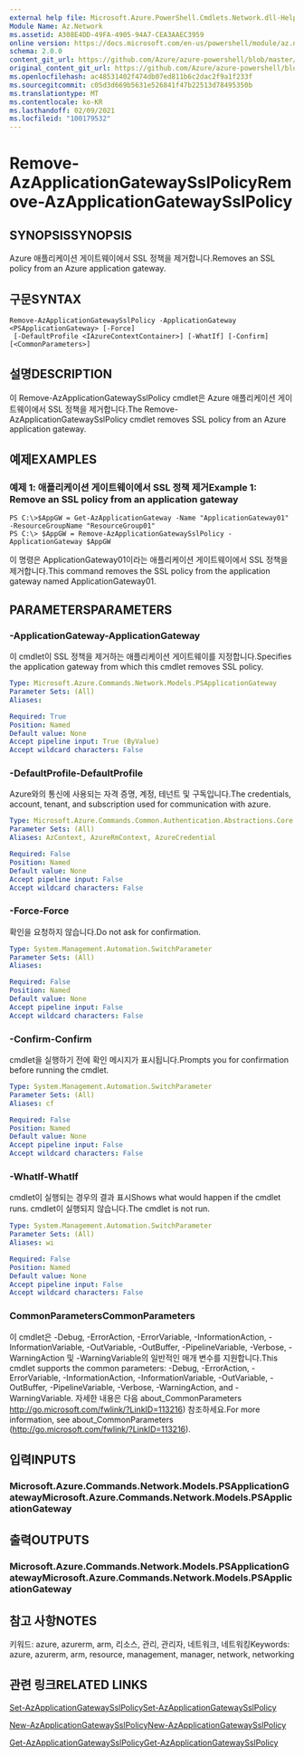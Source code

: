 ```yaml
---
external help file: Microsoft.Azure.PowerShell.Cmdlets.Network.dll-Help.xml
Module Name: Az.Network
ms.assetid: A308E4DD-49FA-4905-94A7-CEA3AAEC3959
online version: https://docs.microsoft.com/en-us/powershell/module/az.network/remove-azapplicationgatewaysslpolicy
schema: 2.0.0
content_git_url: https://github.com/Azure/azure-powershell/blob/master/src/Network/Network/help/Remove-AzApplicationGatewaySslPolicy.md
original_content_git_url: https://github.com/Azure/azure-powershell/blob/master/src/Network/Network/help/Remove-AzApplicationGatewaySslPolicy.md
ms.openlocfilehash: ac48531402f474db07ed811b6c2dac2f9a1f233f
ms.sourcegitcommit: c05d3d669b5631e526841f47b22513d78495350b
ms.translationtype: MT
ms.contentlocale: ko-KR
ms.lasthandoff: 02/09/2021
ms.locfileid: "100179532"
---
```

# <span data-ttu-id="4355d-101">Remove-AzApplicationGatewaySslPolicy</span><span class="sxs-lookup"><span data-stu-id="4355d-101">Remove-AzApplicationGatewaySslPolicy</span></span>

## <span data-ttu-id="4355d-102">SYNOPSIS</span><span class="sxs-lookup"><span data-stu-id="4355d-102">SYNOPSIS</span></span>
<span data-ttu-id="4355d-103">Azure 애플리케이션 게이트웨이에서 SSL 정책을 제거합니다.</span><span class="sxs-lookup"><span data-stu-id="4355d-103">Removes an SSL policy from an Azure application gateway.</span></span>

## <span data-ttu-id="4355d-104">구문</span><span class="sxs-lookup"><span data-stu-id="4355d-104">SYNTAX</span></span>

```
Remove-AzApplicationGatewaySslPolicy -ApplicationGateway <PSApplicationGateway> [-Force]
 [-DefaultProfile <IAzureContextContainer>] [-WhatIf] [-Confirm] [<CommonParameters>]
```

## <span data-ttu-id="4355d-105">설명</span><span class="sxs-lookup"><span data-stu-id="4355d-105">DESCRIPTION</span></span>
<span data-ttu-id="4355d-106">이 Remove-AzApplicationGatewaySslPolicy cmdlet은 Azure 애플리케이션 게이트웨이에서 SSL 정책을 제거합니다.</span><span class="sxs-lookup"><span data-stu-id="4355d-106">The Remove-AzApplicationGatewaySslPolicy cmdlet removes SSL policy from an Azure application gateway.</span></span>

## <span data-ttu-id="4355d-107">예제</span><span class="sxs-lookup"><span data-stu-id="4355d-107">EXAMPLES</span></span>

### <span data-ttu-id="4355d-108">예제 1: 애플리케이션 게이트웨이에서 SSL 정책 제거</span><span class="sxs-lookup"><span data-stu-id="4355d-108">Example 1: Remove an SSL policy from an application gateway</span></span>
```
PS C:\>$AppGW = Get-AzApplicationGateway -Name "ApplicationGateway01" -ResourceGroupName "ResourceGroup01"
PS C:\> $AppGW = Remove-AzApplicationGatewaySslPolicy -ApplicationGateway $AppGW
```

<span data-ttu-id="4355d-109">이 명령은 ApplicationGateway01이라는 애플리케이션 게이트웨이에서 SSL 정책을 제거합니다.</span><span class="sxs-lookup"><span data-stu-id="4355d-109">This command removes the SSL policy from the application gateway named ApplicationGateway01.</span></span>

## <span data-ttu-id="4355d-110">PARAMETERS</span><span class="sxs-lookup"><span data-stu-id="4355d-110">PARAMETERS</span></span>

### <span data-ttu-id="4355d-111">-ApplicationGateway</span><span class="sxs-lookup"><span data-stu-id="4355d-111">-ApplicationGateway</span></span>
<span data-ttu-id="4355d-112">이 cmdlet이 SSL 정책을 제거하는 애플리케이션 게이트웨이를 지정합니다.</span><span class="sxs-lookup"><span data-stu-id="4355d-112">Specifies the application gateway from which this cmdlet removes SSL policy.</span></span>

```yaml
Type: Microsoft.Azure.Commands.Network.Models.PSApplicationGateway
Parameter Sets: (All)
Aliases:

Required: True
Position: Named
Default value: None
Accept pipeline input: True (ByValue)
Accept wildcard characters: False
```

### <span data-ttu-id="4355d-113">-DefaultProfile</span><span class="sxs-lookup"><span data-stu-id="4355d-113">-DefaultProfile</span></span>
<span data-ttu-id="4355d-114">Azure와의 통신에 사용되는 자격 증명, 계정, 테넌트 및 구독입니다.</span><span class="sxs-lookup"><span data-stu-id="4355d-114">The credentials, account, tenant, and subscription used for communication with azure.</span></span>

```yaml
Type: Microsoft.Azure.Commands.Common.Authentication.Abstractions.Core.IAzureContextContainer
Parameter Sets: (All)
Aliases: AzContext, AzureRmContext, AzureCredential

Required: False
Position: Named
Default value: None
Accept pipeline input: False
Accept wildcard characters: False
```

### <span data-ttu-id="4355d-115">-Force</span><span class="sxs-lookup"><span data-stu-id="4355d-115">-Force</span></span>
<span data-ttu-id="4355d-116">확인을 요청하지 않습니다.</span><span class="sxs-lookup"><span data-stu-id="4355d-116">Do not ask for confirmation.</span></span>

```yaml
Type: System.Management.Automation.SwitchParameter
Parameter Sets: (All)
Aliases:

Required: False
Position: Named
Default value: None
Accept pipeline input: False
Accept wildcard characters: False
```

### <span data-ttu-id="4355d-117">-Confirm</span><span class="sxs-lookup"><span data-stu-id="4355d-117">-Confirm</span></span>
<span data-ttu-id="4355d-118">cmdlet을 실행하기 전에 확인 메시지가 표시됩니다.</span><span class="sxs-lookup"><span data-stu-id="4355d-118">Prompts you for confirmation before running the cmdlet.</span></span>

```yaml
Type: System.Management.Automation.SwitchParameter
Parameter Sets: (All)
Aliases: cf

Required: False
Position: Named
Default value: None
Accept pipeline input: False
Accept wildcard characters: False
```

### <span data-ttu-id="4355d-119">-WhatIf</span><span class="sxs-lookup"><span data-stu-id="4355d-119">-WhatIf</span></span>
<span data-ttu-id="4355d-120">cmdlet이 실행되는 경우의 결과 표시</span><span class="sxs-lookup"><span data-stu-id="4355d-120">Shows what would happen if the cmdlet runs.</span></span>
<span data-ttu-id="4355d-121">cmdlet이 실행되지 않습니다.</span><span class="sxs-lookup"><span data-stu-id="4355d-121">The cmdlet is not run.</span></span>

```yaml
Type: System.Management.Automation.SwitchParameter
Parameter Sets: (All)
Aliases: wi

Required: False
Position: Named
Default value: None
Accept pipeline input: False
Accept wildcard characters: False
```

### <span data-ttu-id="4355d-122">CommonParameters</span><span class="sxs-lookup"><span data-stu-id="4355d-122">CommonParameters</span></span>
<span data-ttu-id="4355d-123">이 cmdlet은 -Debug, -ErrorAction, -ErrorVariable, -InformationAction, -InformationVariable, -OutVariable, -OutBuffer, -PipelineVariable, -Verbose, -WarningAction 및 -WarningVariable의 일반적인 매개 변수를 지원합니다.</span><span class="sxs-lookup"><span data-stu-id="4355d-123">This cmdlet supports the common parameters: -Debug, -ErrorAction, -ErrorVariable, -InformationAction, -InformationVariable, -OutVariable, -OutBuffer, -PipelineVariable, -Verbose, -WarningAction, and -WarningVariable.</span></span> <span data-ttu-id="4355d-124">자세한 내용은 다음 about_CommonParameters http://go.microsoft.com/fwlink/?LinkID=113216) 참조하세요.</span><span class="sxs-lookup"><span data-stu-id="4355d-124">For more information, see about_CommonParameters (http://go.microsoft.com/fwlink/?LinkID=113216).</span></span>

## <span data-ttu-id="4355d-125">입력</span><span class="sxs-lookup"><span data-stu-id="4355d-125">INPUTS</span></span>

### <span data-ttu-id="4355d-126">Microsoft.Azure.Commands.Network.Models.PSApplicationGateway</span><span class="sxs-lookup"><span data-stu-id="4355d-126">Microsoft.Azure.Commands.Network.Models.PSApplicationGateway</span></span>

## <span data-ttu-id="4355d-127">출력</span><span class="sxs-lookup"><span data-stu-id="4355d-127">OUTPUTS</span></span>

### <span data-ttu-id="4355d-128">Microsoft.Azure.Commands.Network.Models.PSApplicationGateway</span><span class="sxs-lookup"><span data-stu-id="4355d-128">Microsoft.Azure.Commands.Network.Models.PSApplicationGateway</span></span>

## <span data-ttu-id="4355d-129">참고 사항</span><span class="sxs-lookup"><span data-stu-id="4355d-129">NOTES</span></span>
<span data-ttu-id="4355d-130">키워드: azure, azurerm, arm, 리소스, 관리, 관리자, 네트워크, 네트워킹</span><span class="sxs-lookup"><span data-stu-id="4355d-130">Keywords: azure, azurerm, arm, resource, management, manager, network, networking</span></span>

## <span data-ttu-id="4355d-131">관련 링크</span><span class="sxs-lookup"><span data-stu-id="4355d-131">RELATED LINKS</span></span>

[<span data-ttu-id="4355d-132">Set-AzApplicationGatewaySslPolicy</span><span class="sxs-lookup"><span data-stu-id="4355d-132">Set-AzApplicationGatewaySslPolicy</span></span>](./Set-AzApplicationGatewaySslPolicy.md)

[<span data-ttu-id="4355d-133">New-AzApplicationGatewaySslPolicy</span><span class="sxs-lookup"><span data-stu-id="4355d-133">New-AzApplicationGatewaySslPolicy</span></span>](./New-AzApplicationGatewaySslPolicy.md)

[<span data-ttu-id="4355d-134">Get-AzApplicationGatewaySslPolicy</span><span class="sxs-lookup"><span data-stu-id="4355d-134">Get-AzApplicationGatewaySslPolicy</span></span>](./Get-AzApplicationGatewaySslPolicy.md)

